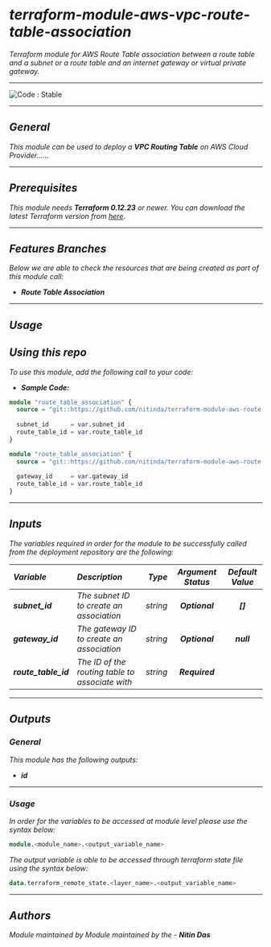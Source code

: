 # _terraform-module-aws-vpc-route-table-association_
_Terraform module for AWS Route Table association between a route table and a subnet or a route table and an internet gateway or virtual private gateway._


<!--BEGIN STABILITY BANNER-->
---

![_Code : Stable_](https://img.shields.io/badge/Code-Stable-brightgreen?style=for-the-badge&logo=github)

>

---
<!--END STABILITY BANNER-->

## _General_

_This module can be used to deploy a_ **_VPC Routing Table_** _on AWS Cloud Provider......_


---

## _Prerequisites_

_This module needs **_Terraform 0.12.23_** or newer._
_You can download the latest Terraform version from_ [_here_](https://www.terraform.io/downloads.html).



---

## _Features Branches_

_Below we are able to check the resources that are being created as part of this module call:_

- **_Route Table Association_**


---

## _Usage_

## _Using this repo_

_To use this module, add the following call to your code:_

- **_Sample Code:_**

```tf
module "route_table_association" {
  source = "git::https://github.com/nitinda/terraform-module-aws-route-table-association.git?ref=master"
  
  subnet_id      = var.subnet_id
  route_table_id = var.route_table_id
}

```

```tf
module "route_table_association" {
  source = "git::https://github.com/nitinda/terraform-module-aws-route-table-association.git?ref=master"
  
  gateway_id     = var.gateway_id  
  route_table_id = var.route_table_id
}

```


---

## _Inputs_

_The variables required in order for the module to be successfully called from the deployment repository are the following:_

|**_Variable_** | **_Description_** | **_Type_** | **_Argument Status_** | **_Default Value_** |
|:----|:----|-----:|:---:|:---:|
| **_subnet\_id_** | _The subnet ID to create an association_ | _string_ | **_Optional_** | **_[]_** |
| **_gateway\_id_** | _The gateway ID to create an association_ | _string_ | **_Optional_** | **_null_** |
| **_route\_table\_id_** | _The ID of the routing table to associate with_ | _string_ | **_Required_** |  |


---


## _Outputs_

### _General_

_This module has the following outputs:_

* **_id_**


---

### _Usage_

_In order for the variables to be accessed at module level please use the syntax below:_

```tf
module.<module_name>.<output_variable_name>
```


_The output variable is able to be accessed through terraform state file using the syntax below:_

```tf
data.terraform_remote_state.<layer_name>.<output_variable_name>
```

---



## _Authors_

_Module maintained by Module maintained by the -_ **_Nitin Das_**